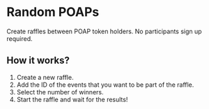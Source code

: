 # Random POAPs
Create raffles between POAP token holders. No participants sign up required.
##  How it works?
 1. Create a new raffle.
 2. Add the ID of the events that you want to be part of the raffle.
 3. Select the number of winners.
 4. Start the raffle and wait for the results!